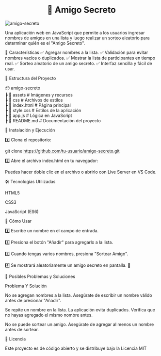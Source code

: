 <h1 align="center"> 🎁 Amigo Secreto </h1>

![amigo-secreto](https://github.com/user-attachments/assets/ac9ca3f5-f3de-4674-b9d9-6f400b7d7cdc)



Una aplicación web en JavaScript que permite a los usuarios ingresar nombres de amigos en una lista y luego realizar un sorteo aleatorio para determinar quién es el "Amigo Secreto".

📌 Características
✅ Agregar nombres a la lista.
✅ Validación para evitar nombres vacíos o duplicados.
✅ Mostrar la lista de participantes en tiempo real.
✅ Sorteo aleatorio de un amigo secreto.
✅ Interfaz sencilla y fácil de usar.

📂 Estructura del Proyecto

📦 amigo-secreto  
 ┣ 📂 assets            # Imágenes y recursos  
 ┣ 📂 css               # Archivos de estilos  
 ┣ 📜 index.html        # Página principal  
 ┣ 📜 style.css         # Estilos de la aplicación  
 ┣ 📜 app.js            # Lógica en JavaScript  
 ┣ 📜 README.md         # Documentación del proyecto  

 🚀 Instalación y Ejecución
 
1️⃣ Clona el repositorio:

git clone https://github.com/tu-usuario/amigo-secreto.git

2️⃣ Abre el archivo index.html en tu navegador:

Puedes hacer doble clic en el archivo o abrirlo con Live Server en VS Code.

🛠️ Tecnologías Utilizadas

HTML5

CSS3

JavaScript (ES6)

📌 Cómo Usar

1️⃣ Escribe un nombre en el campo de entrada.

2️⃣ Presiona el botón "Añadir" para agregarlo a la lista.

3️⃣ Cuando tengas varios nombres, presiona "Sortear Amigo".

4️⃣ Se mostrará aleatoriamente un amigo secreto en pantalla. 🎉

🔧 Posibles Problemas y Soluciones

Problema Y	Solución

No se agregan nombres a la lista.	Asegúrate de escribir un nombre válido antes de presionar "Añadir".

Se repite un nombre en la lista.	La aplicación evita duplicados. Verifica que no hayas agregado el mismo nombre antes.

No se puede sortear un amigo.	Asegúrate de agregar al menos un nombre antes de sortear.

📜 Licencia

Este proyecto es de código abierto y se distribuye bajo la Licencia MIT
